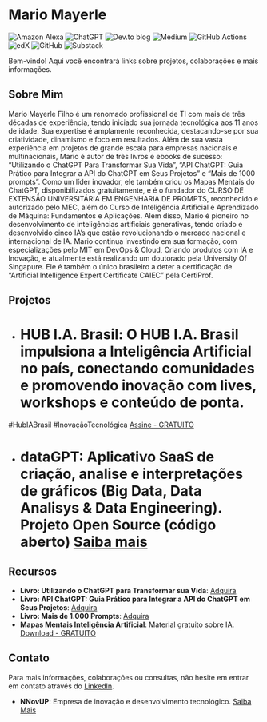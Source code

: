 # Mario Mayerle
![Amazon Alexa](https://img.shields.io/badge/amazon%20alexa-52b5f7?style=for-the-badge&logo=amazon%20alexa&logoColor=white) ![ChatGPT](https://img.shields.io/badge/chatGPT-74aa9c?style=for-the-badge&logo=openai&logoColor=white) ![Dev.to blog](https://img.shields.io/badge/dev.to-0A0A0A?style=for-the-badge&logo=dev.to&logoColor=white) ![Medium](https://img.shields.io/badge/Medium-12100E?style=for-the-badge&logo=medium&logoColor=white) ![GitHub Actions](https://img.shields.io/badge/github%20actions-%232671E5.svg?style=for-the-badge&logo=githubactions&logoColor=white) ![edX](https://img.shields.io/badge/edX-%2302262B.svg?style=for-the-badge&logo=edX&logoColor=white) ![GitHub](https://img.shields.io/badge/github-%23121011.svg?style=for-the-badge&logo=github&logoColor=white) ![Substack](https://img.shields.io/badge/Substack-%23006f5c.svg?style=for-the-badge&logo=substack&logoColor=FF6719) 

Bem-vindo! Aqui você encontrará links sobre projetos, colaborações e mais informações.

## Sobre Mim

Mario Mayerle Filho é um renomado profissional de TI com mais de três décadas de experiência, tendo iniciado sua jornada tecnológica aos 11 anos de idade. Sua expertise é amplamente reconhecida, destacando-se por sua criatividade, dinamismo e foco em resultados. Além de sua vasta experiência em projetos de grande escala para empresas nacionais e multinacionais, Mario é autor de três livros e ebooks de sucesso: “Utilizando o ChatGPT Para Transformar Sua Vida”, “API ChatGPT: Guia Prático para Integrar a API do ChatGPT em Seus Projetos” e “Mais de 1000 prompts”. Como um líder inovador, ele também criou os Mapas Mentais do ChatGPT, disponibilizados gratuitamente, e é o fundador do CURSO DE EXTENSÃO UNIVERSITÁRIA EM ENGENHARIA DE PROMPTS, reconhecido e autorizado pelo MEC, além do Curso de Inteligência Artificial e Aprendizado de Máquina: Fundamentos e Aplicações. Além disso, Mario é pioneiro no desenvolvimento de inteligências artificiais generativas, tendo criado e desenvolvido cinco IA’s que estão revolucionando o mercado nacional e internacional de IA. Mario continua investindo em sua formação, com especializações pelo MIT em DevOps & Cloud, Criando produtos com IA e Inovação, e atualmente está realizando um doutorado pela University Of Singapure. Ele é também o único brasileiro a deter a certificação de “Artificial Intelligence Expert Certificate CAIEC” pela CertiProf. 

## Projetos

- # HUB I.A. Brasil: O HUB I.A. Brasil impulsiona a Inteligência Artificial no país, conectando comunidades e promovendo inovação com lives, workshops e conteúdo de ponta.
#HubIABrasil #InovaçãoTecnológica [Assine - GRATUITO](https://hubiabrasil.com.br/)

- # dataGPT: Aplicativo SaaS de criação, analise e interpretações de gráficos (Big Data, Data Analisys & Data Engineering). Projeto Open Source (código aberto) [Saiba mais](https://www.datagpt.com.br)


## Recursos

- **Livro: Utilizando o ChatGPT para Transformar sua Vida**: [Adquira](https://clubedeautores.com.br/livro/utilizando-o-chatgpt-para-mudar-sua-vida)
- **Livro: API ChatGPT: Guia Prático para Integrar a API do ChatGPT em Seus Projetos**: [Adquira](https://chk.eduzz.com/2270529)
- **Livro: Mais de 1.000 Prompts**: [Adquira](https://chk.eduzz.com/2270564)    
- **Mapas Mentais Inteligência Artificial**: Material gratuito sobre IA. [Download - GRATUITO](https://hubiabrasil.com.br/)

## Contato

Para mais informações, colaborações ou consultas, não hesite em entrar em contato através do [LinkedIn](https://www.linkedin.com/in/mariomayerlefilho).
- **NNovUP**: Empresa de inovação e desenvolvimento tecnológico. [Saiba Mais](https://nnovup.com.br)

